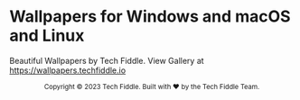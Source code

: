 # Wallpapers for Windows and macOS and Linux

Beautiful Wallpapers by Tech Fiddle. View Gallery at https://wallpapers.techfiddle.io

<footer>
<p align="center" style="font-size: smaller;">
Copyright © 2023 Tech Fiddle. Built with ❤️ by the Tech Fiddle Team.
</p>
</footer>

